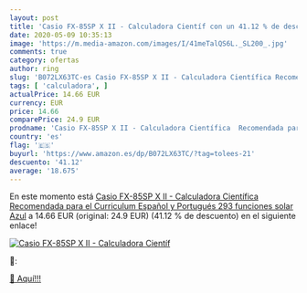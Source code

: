 ```yaml
---
layout: post
title: 'Casio FX-85SP X II - Calculadora Científ con un 41.12 % de descuento'
date: 2020-05-09 10:35:13
image: 'https://m.media-amazon.com/images/I/41meTalQS6L._SL200_.jpg'
comments: true
category: ofertas
author: ring
slug: 'B072LX63TC-es Casio FX-85SP X II - Calculadora Científica Recomendada...'
tags: [ 'calculadora', ]
actualPrice: 14.66 EUR
currency: EUR
price: 14.66
comparePrice: 24.9 EUR
prodname: 'Casio FX-85SP X II - Calculadora Científica  Recomendada para el Curriculum Español y Portugués  293 funciones  solar  Azul'
country: 'es'
flag: '🇪🇸'
buyurl: 'https://www.amazon.es/dp/B072LX63TC/?tag=tolees-21'
descuento: '41.12'
average: '18.675'
---
```


En este momento está [Casio FX-85SP X II - Calculadora Científica  Recomendada para el Curriculum Español y Portugués  293 funciones  solar  Azul](https://www.amazon.es/dp/B072LX63TC/?tag=tolees-21) a 14.66 EUR (original: 24.9 EUR) (41.12 %  de descuento) en el siguiente enlace!

[![Casio FX-85SP X II - Calculadora Científ](https://m.media-amazon.com/images/I/41meTalQS6L._SL200_.jpg)](https://www.amazon.es/dp/B072LX63TC/?tag=tolees-21)

🔎:


[🛒 Aquí!!!](https://www.amazon.es/dp/B072LX63TC/?tag=tolees-21)
